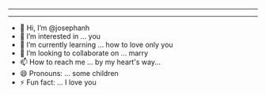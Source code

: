 ------------------------------------------

------------------------------------------
- 👋 Hi, I’m @josephanh
- 👀 I’m interested in ... you
- 🌱 I’m currently learning ... how to love only you
- 💞️ I’m looking to collaborate on ... marry
- 📫 How to reach me ... by my heart's way...
- 😄 Pronouns: ... some children
- ⚡ Fun fact: ... I love you

<!---
josephanh/josephanh is a ✨ special ✨ repository because its `README.md` (this file) appears on your GitHub profile.
You can click the Preview link to take a look at your changes.
--->
